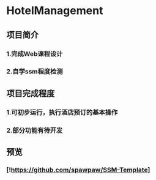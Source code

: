# HotelManagement
## 项目简介
### 1.完成Web课程设计
### 2.自学ssm程度检测
## 项目完成程度
### 1.可初步运行，执行酒店预订的基本操作
### 2.部分功能有待开发
## 预览
### [!https://github.com/spawpaw/SSM-Template]
